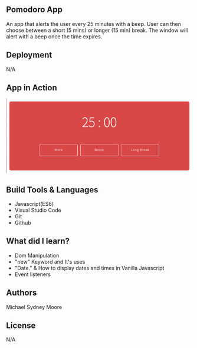 
## Pomodoro App
An app that alerts the user every 25 minutes with a beep. User can then choose between a short (5 mins) or longer (15 min) break. The window will alert with a beep once the time expires. 
## Deployment
N/A
## App in Action
![](IMG/pomodoro-screenshot.png)
## Build Tools & Languages
- Javascript(ES6)
- Visual Studio Code
- Git
- Github

## What did I learn? 
- Dom Manipulation 
- "new" Keyword and It's uses
- "Date." & How to display dates and times in Vanilla Javascript
- Event listeners 

## Authors 
Michael Sydney Moore            
## License 
N/A

